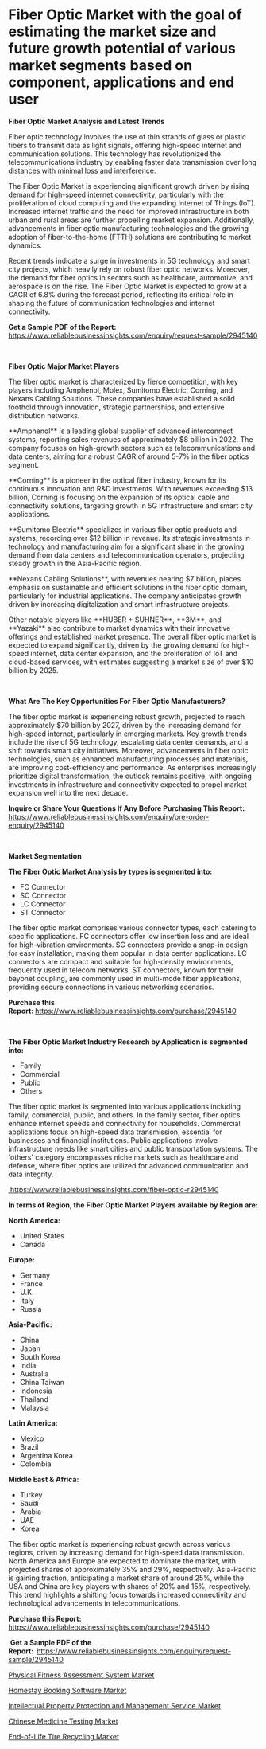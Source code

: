 <p><h1>Fiber Optic Market with the goal of estimating the market size and future growth potential of various market segments based on component, applications and end user</h1></p><p><strong>Fiber Optic Market Analysis and Latest Trends</strong></p>
<p><p>Fiber optic technology involves the use of thin strands of glass or plastic fibers to transmit data as light signals, offering high-speed internet and communication solutions. This technology has revolutionized the telecommunications industry by enabling faster data transmission over long distances with minimal loss and interference.</p><p>The Fiber Optic Market is experiencing significant growth driven by rising demand for high-speed internet connectivity, particularly with the proliferation of cloud computing and the expanding Internet of Things (IoT). Increased internet traffic and the need for improved infrastructure in both urban and rural areas are further propelling market expansion. Additionally, advancements in fiber optic manufacturing technologies and the growing adoption of fiber-to-the-home (FTTH) solutions are contributing to market dynamics.</p><p>Recent trends indicate a surge in investments in 5G technology and smart city projects, which heavily rely on robust fiber optic networks. Moreover, the demand for fiber optics in sectors such as healthcare, automotive, and aerospace is on the rise. The Fiber Optic Market is expected to grow at a CAGR of 6.8% during the forecast period, reflecting its critical role in shaping the future of communication technologies and internet connectivity.</p></p>
<p><strong>Get a Sample PDF of the Report:&nbsp;</strong> <a href="https://www.reliablebusinessinsights.com/enquiry/request-sample/2945140?utm_campaign=115&utm_medium=2&utm_source=Github&utm_content=ia&utm_term=11032025&utm_id=fiber-optic">https://www.reliablebusinessinsights.com/enquiry/request-sample/2945140</a></p>
<p>&nbsp;</p>
<p><strong>Fiber Optic Major Market Players</strong></p>
<p><p>The fiber optic market is characterized by fierce competition, with key players including Amphenol, Molex, Sumitomo Electric, Corning, and Nexans Cabling Solutions. These companies have established a solid foothold through innovation, strategic partnerships, and extensive distribution networks.</p><p>**Amphenol** is a leading global supplier of advanced interconnect systems, reporting sales revenues of approximately $8 billion in 2022. The company focuses on high-growth sectors such as telecommunications and data centers, aiming for a robust CAGR of around 5-7% in the fiber optics segment.</p><p>**Corning** is a pioneer in the optical fiber industry, known for its continuous innovation and R&D investments. With revenues exceeding $13 billion, Corning is focusing on the expansion of its optical cable and connectivity solutions, targeting growth in 5G infrastructure and smart city applications.</p><p>**Sumitomo Electric** specializes in various fiber optic products and systems, recording over $12 billion in revenue. Its strategic investments in technology and manufacturing aim for a significant share in the growing demand from data centers and telecommunication operators, projecting steady growth in the Asia-Pacific region.</p><p>**Nexans Cabling Solutions**, with revenues nearing $7 billion, places emphasis on sustainable and efficient solutions in the fiber optic domain, particularly for industrial applications. The company anticipates growth driven by increasing digitalization and smart infrastructure projects.</p><p>Other notable players like **HUBER + SUHNER**, **3M**, and **Yazaki** also contribute to market dynamics with their innovative offerings and established market presence. The overall fiber optic market is expected to expand significantly, driven by the growing demand for high-speed internet, data center expansion, and the proliferation of IoT and cloud-based services, with estimates suggesting a market size of over $10 billion by 2025.</p></p>
<p>&nbsp;</p>
<p><strong>What Are The Key Opportunities For Fiber Optic Manufacturers?</strong></p>
<p><p>The fiber optic market is experiencing robust growth, projected to reach approximately $70 billion by 2027, driven by the increasing demand for high-speed internet, particularly in emerging markets. Key growth trends include the rise of 5G technology, escalating data center demands, and a shift towards smart city initiatives. Moreover, advancements in fiber optic technologies, such as enhanced manufacturing processes and materials, are improving cost-efficiency and performance. As enterprises increasingly prioritize digital transformation, the outlook remains positive, with ongoing investments in infrastructure and connectivity expected to propel market expansion well into the next decade.</p></p>
<p><strong>Inquire or Share Your Questions If Any Before Purchasing This Report:</strong> <a href="https://www.reliablebusinessinsights.com/enquiry/pre-order-enquiry/2945140?utm_campaign=115&utm_medium=2&utm_source=Github&utm_content=ia&utm_term=11032025&utm_id=fiber-optic">https://www.reliablebusinessinsights.com/enquiry/pre-order-enquiry/2945140</a></p>
<p>&nbsp;</p>
<p><strong>Market Segmentation</strong></p>
<p><strong>The Fiber Optic Market Analysis by types is segmented into:</strong></p>
<p><ul><li>FC Connector</li><li>SC Connector</li><li>LC Connector</li><li>ST Connector</li></ul></p>
<p><p>The fiber optic market comprises various connector types, each catering to specific applications. FC connectors offer low insertion loss and are ideal for high-vibration environments. SC connectors provide a snap-in design for easy installation, making them popular in data center applications. LC connectors are compact and suitable for high-density environments, frequently used in telecom networks. ST connectors, known for their bayonet coupling, are commonly used in multi-mode fiber applications, providing secure connections in various networking scenarios.</p></p>
<p><strong>Purchase this Report:&nbsp;</strong><a href="https://www.reliablebusinessinsights.com/purchase/2945140?utm_campaign=115&utm_medium=2&utm_source=Github&utm_content=ia&utm_term=11032025&utm_id=fiber-optic">https://www.reliablebusinessinsights.com/purchase/2945140</a></p>
<p>&nbsp;</p>
<p><strong>The Fiber Optic Market Industry Research by Application is segmented into:</strong></p>
<p><ul><li>Family</li><li>Commercial</li><li>Public</li><li>Others</li></ul></p>
<p><p>The fiber optic market is segmented into various applications including family, commercial, public, and others. In the family sector, fiber optics enhance internet speeds and connectivity for households. Commercial applications focus on high-speed data transmission, essential for businesses and financial institutions. Public applications involve infrastructure needs like smart cities and public transportation systems. The 'others' category encompasses niche markets such as healthcare and defense, where fiber optics are utilized for advanced communication and data integrity.</p></p>
<p><a href="https://www.reliablebusinessinsights.com/fiber-optic-r2945140?utm_campaign=115&utm_medium=2&utm_source=Github&utm_content=ia&utm_term=11032025&utm_id=fiber-optic">&nbsp;https://www.reliablebusinessinsights.com/fiber-optic-r2945140</a></p>
<p><strong>In terms of Region, the Fiber Optic Market Players available by Region are:</strong></p>
<p>
    <p> <strong> North America: </strong>
        <ul>
            <li>United States</li>
            <li>Canada</li>
        </ul>
        </p> 
    <p> <strong> Europe: </strong>
        <ul>
            <li>Germany</li>
            <li>France</li>
            <li>U.K.</li>
            <li>Italy</li>
            <li>Russia</li>
        </ul>
        </p> 
    <p> <strong> Asia-Pacific: </strong>
        <ul>
            <li>China</li>
            <li>Japan</li>
            <li>South Korea</li>
            <li>India</li>
            <li>Australia</li>
            <li>China Taiwan</li>
            <li>Indonesia</li>
            <li>Thailand</li>
            <li>Malaysia</li>
        </ul>
        </p> 
    <p> <strong> Latin America: </strong>
        <ul>
            <li>Mexico</li>
            <li>Brazil</li>
            <li>Argentina Korea</li>
            <li>Colombia</li>
        </ul>
        </p> 
    <p> <strong> Middle East & Africa: </strong>
        <ul>
            <li>Turkey</li>
            <li>Saudi</li>
            <li>Arabia</li>
            <li>UAE</li>
            <li>Korea</li>
        </ul>
    </p>
    </p>
<p><p>The fiber optic market is experiencing robust growth across various regions, driven by increasing demand for high-speed data transmission. North America and Europe are expected to dominate the market, with projected shares of approximately 35% and 29%, respectively. Asia-Pacific is gaining traction, anticipating a market share of around 25%, while the USA and China are key players with shares of 20% and 15%, respectively. This trend highlights a shifting focus towards increased connectivity and technological advancements in telecommunications.</p></p>
<p><strong>Purchase this Report: </strong><a href="https://www.reliablebusinessinsights.com/purchase/2945140?utm_campaign=115&utm_medium=2&utm_source=Github&utm_content=ia&utm_term=11032025&utm_id=fiber-optic">https://www.reliablebusinessinsights.com/purchase/2945140</a></p>
<p>&nbsp;<strong>Get a Sample PDF of the Report:&nbsp;&nbsp;</strong><a href="https://www.reliablebusinessinsights.com/enquiry/request-sample/2945140?utm_campaign=115&utm_medium=2&utm_source=Github&utm_content=ia&utm_term=11032025&utm_id=fiber-optic">https://www.reliablebusinessinsights.com/enquiry/request-sample/2945140</a></p>
<p><strong></strong></p>
<p><p><a href="https://github.com/anesimazikpd/Market-Research-Report-List-1/blob/main/physical-fitness-assessment-system-market.md?utm_campaign=115&utm_medium=2&utm_source=Github&utm_content=ia&utm_term=11032025&utm_id=fiber-optic">Physical Fitness Assessment System Market</a></p><p><a href="https://github.com/welidaeisya/Market-Research-Report-List-1/blob/main/homestay-booking-software-market.md?utm_campaign=115&utm_medium=2&utm_source=Github&utm_content=ia&utm_term=11032025&utm_id=fiber-optic">Homestay Booking Software Market</a></p><p><a href="https://github.com/tafuaraasswn/Market-Research-Report-List-1/blob/main/intellectual-property-protection-and-management-service-market.md?utm_campaign=115&utm_medium=2&utm_source=Github&utm_content=ia&utm_term=11032025&utm_id=fiber-optic">Intellectual Property Protection and Management Service Market</a></p><p><a href="https://github.com/peggiputra7o/Market-Research-Report-List-1/blob/main/chinese-medicine-testing-market.md?utm_campaign=115&utm_medium=2&utm_source=Github&utm_content=ia&utm_term=11032025&utm_id=fiber-optic">Chinese Medicine Testing Market</a></p><p><a href="https://github.com/donsonjupa/Market-Research-Report-List-1/blob/main/end-of-life-tire-recycling-market.md?utm_campaign=115&utm_medium=2&utm_source=Github&utm_content=ia&utm_term=11032025&utm_id=fiber-optic">End-of-Life Tire Recycling Market</a></p></p>